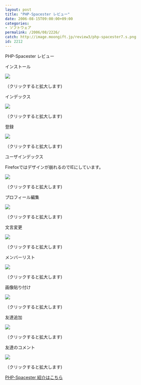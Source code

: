 ```yaml
---
layout: post
title: "PHP-Spacester レビュー"
date: 2006-08-15T09:00:00+09:00
categories:
- ソフトウェア
permalink: /2006/08/2226/
catch: http://image.moongift.jp/review3/php-spacester7.s.png
id: 2212
---
```

PHP-Spacester レビュー  
<!--more-->

インストール

  

[![](http://image.moongift.jp/review3/php-spacester3.s.png)](http://image.moongift.jp/review3/php-spacester3.png)  
  
（クリックすると拡大します)

  

インデックス

  

[![](http://image.moongift.jp/review3/php-spacester1.s.png)](http://image.moongift.jp/review3/php-spacester1.png)  
  
（クリックすると拡大します)

  

登録

  

[![](http://image.moongift.jp/review3/php-spacester2.s.png)](http://image.moongift.jp/review3/php-spacester2.png)  
  
（クリックすると拡大します)

  

ユーザインデックス

  

Firefoxではデザインが崩れるのでIEにしています。

  

[![](http://image.moongift.jp/review3/php-spacester5.s.png)](http://image.moongift.jp/review3/php-spacester5.png)  
  
（クリックすると拡大します)

  

プロフィール編集

  

[![](http://image.moongift.jp/review3/php-spacester6.s.png)](http://image.moongift.jp/review3/php-spacester6.png)  
  
（クリックすると拡大します)

  

文言変更

  

[![](http://image.moongift.jp/review3/php-spacester7.s.png)](http://image.moongift.jp/review3/php-spacester7.png)  
  
（クリックすると拡大します)

  

メンバーリスト

  

[![](http://image.moongift.jp/review3/php-spacester8.s.png)](http://image.moongift.jp/review3/php-spacester8.png)  
  
（クリックすると拡大します)

  

画像貼り付け

  

[![](http://image.moongift.jp/review3/php-spacester9.s.png)](http://image.moongift.jp/review3/php-spacester9.png)  
  
（クリックすると拡大します)

  

友達追加

  

[![](http://image.moongift.jp/review3/php-spacester10.s.png)](http://image.moongift.jp/review3/php-spacester10.png)  
  
（クリックすると拡大します)

  

友達のコメント

  

[![](http://image.moongift.jp/review3/php-spacester11.s.png)](http://image.moongift.jp/review3/php-spacester11.png)  
  
（クリックすると拡大します)

  

[PHP-Spacester 紹介はこちら](http://oss.moongift.jp/intro/i-2222.html)


